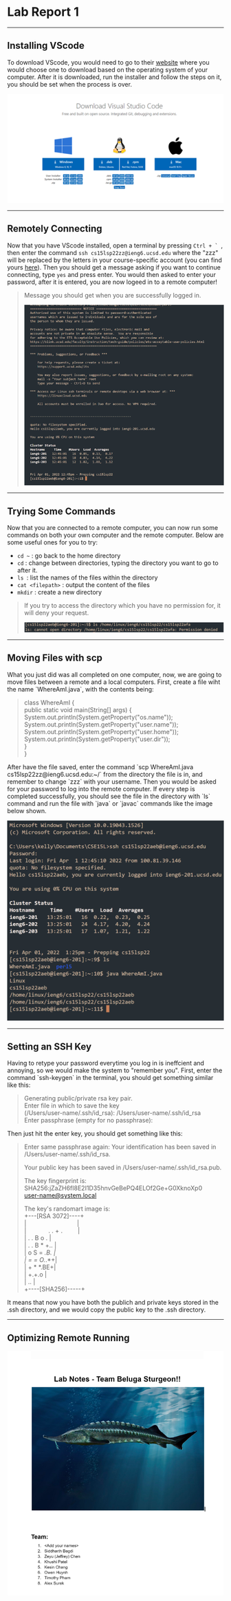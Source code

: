 # **Lab Report 1**
***
## Installing VScode
To download VScode, you would need to go to their [website](https://code.visualstudio.com/download) where you would choose one to download based on the operating system of your computer. After it is downloaded, run the installer and follow the steps on it, you should be set when the process is over.

![Image](Screenshot%202022-04-17%20230823.png)

***  

## Remotely Connecting
Now that you have VScode installed, open a terminal by pressing ``Ctrl + ` ``, then enter the command `ssh cs15lsp22zz@ieng6.ucsd.edu` where the "zzz" will be replaced by the letters in your course-specific account (you can find yours [here](https://sdacs.ucsd.edu/~icc/index.php)). Then you should get a message asking if you want to continue connecting, type `yes` and press enter. You would then asked to enter your password, after it is entered, you are now logeed in to a remote computer!
> Message you should get when you are successfully logged in. 
>
> ![Image](Screenshot%202022-04-17%20233143.png)

***
## Trying Some Commands
Now that you are connected to a remote computer, you can now run some commands on both your own computer and the remote computer. Below are some useful ones for you to try:
- `cd ~` : go back to the home directory
- `cd` : change between directories, typing the directory you want to go to after it.
- `ls `: list the names of the files within the directory
- `cat <filepath>` : output the content of the files
- `mkdir` : create a new directory

> If you try to access the directory which you have no permission for, it will deny your request. 
>
>![Image](Screenshot%202022-04-18%20221013.png)

***
## Moving Files with scp
<p>What you just did was all completed on one computer, now, we are going to move files between a remote and a local computers.
First, create a file wiht the name `WhereAmI.java`, with the contents being: </p>

> class WhereAmI {  
>  public static void main(String[] args) {    
>    System.out.println(System.getProperty("os.name"));    
>    System.out.println(System.getProperty("user.name"));   
>    System.out.println(System.getProperty("user.home"));   
>    System.out.println(System.getProperty("user.dir"));   
>}   
> }

<p>After have the file saved, enter the command `scp WhereAmI.java cs15lsp22zz@ieng6.ucsd.edu:~/` from the directory the file is in, and remember to change `zzz` with your username. Then you would be asked for your password to log into the remote computer. If every step is completed successfully, you should see the file in the directory with `ls` command and run the file with `java` or `javac` commands like the image below shown.</p>

![Image](Screenshot%202022-04-18%20222655.png)

***
## Setting an SSH Key
<p>Having to retype your password everytime you log in is ineffcient and annoying, so we would make the system to "remember you".
First, enter the command `ssh-keygen` in the terminal, you should get something similar like this: </p>

> Generating public/private rsa key pair.  
>Enter file in which to save the key   
> (/Users/user-name/.ssh/id_rsa): /Users/user-name/.ssh/id_rsa   
>Enter passphrase (empty for no passphrase): 

<p>Then just hit the enter key, you should get something like this: </p>

>Enter same passphrase again: 
>Your identification has been saved in /Users/user-name/.ssh/id_rsa.   
>
>Your public key has been saved in /Users/user-name/.ssh/id_rsa.pub.
>
>The key fingerprint is:   
SHA256:jZaZH6fI8E2I1D35hnvGeBePQ4ELOf2Ge+G0XknoXp0    
user-name@system.local  
>
>The key's randomart image is:  
+---[RSA 3072]----+   
|&nbsp;&nbsp;&nbsp;&nbsp;&nbsp;&nbsp;&nbsp;&nbsp;&nbsp;&nbsp;&nbsp;&nbsp;&nbsp;&nbsp;&nbsp;&nbsp;&nbsp;&nbsp;&nbsp;&nbsp;&nbsp;&nbsp;&nbsp;&nbsp;&nbsp;&nbsp;&nbsp;&nbsp;&nbsp;&nbsp;|   
|&nbsp;&nbsp;&nbsp;&nbsp;&nbsp;&nbsp;&nbsp;&nbsp;&nbsp;&nbsp;&nbsp;&nbsp;&nbsp;. . + .&nbsp;&nbsp;&nbsp;&nbsp;&nbsp;&nbsp;&nbsp;&nbsp;&nbsp;|   
|      . . B o .  |   
|     . . B * +.. |   
|      o S = *.B. |   
|       = = O.*.*+|   
|        + * *.BE+|   
|           +.+.o |   
|             ..  |   
+----[SHA256]-----+   

It means that now you have both the publich and private keys stored in the .ssh directory, and we would copy the public key to the .ssh directory.

***
## Optimizing Remote Running

![Image](Screenshot%202022-04-08%20131534.png)
